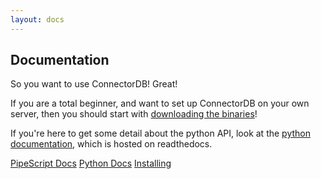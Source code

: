 ```yaml
---
layout: docs
---
```

## Documentation
So you want to use ConnectorDB! Great!

If you are a total beginner, and want to set up ConnectorDB on your own server, then you should start with [downloading the binaries](/download.html)!

If you're here to get some detail about the python API, look at the [python documentation](http://connectordb-python.readthedocs.org/en/latest/), which is hosted on readthedocs.

<a href="/pipescript/docs/" class="button alt"><i class="fa fa-external-link"></i> PipeScript Docs</a>
<a href="http://connectordb-python.readthedocs.org/en/latest/" class="button alt"><i class="fa fa-external-link"></i> Python Docs</a>
<a href="./installing.html" class="button special">Installing <i class="fa fa-arrow-right"></i></a>
